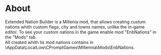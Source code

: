 # About
Extended Nation Builder is a Millenia mod, that allows creating custum nations whith custom flags, city and towns names, unlike the in-game editor. To see your custom nations in the game enable mod "EnbNations" in the "Mods" tab. <br>
All created whith tis mod nations contains in <UserFolder>\AppData\LocalLow\CPromptGames\Millennia\Mods\EnbNations.
